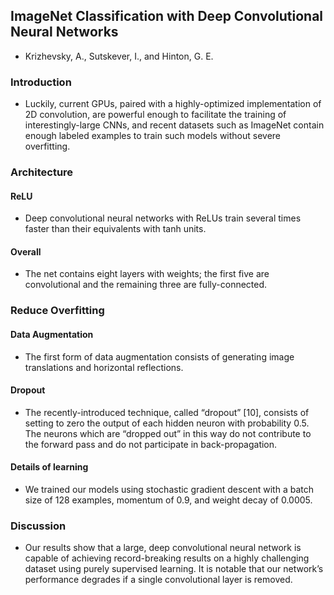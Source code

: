 ## ImageNet Classification with Deep Convolutional Neural Networks
- Krizhevsky, A., Sutskever, I., and Hinton, G. E.

### Introduction
-  Luckily, current GPUs, paired with a highly-optimized implementation of 2D convolution, are powerful enough to facilitate the training of interestingly-large CNNs, and recent datasets such as ImageNet contain enough labeled examples to train such models without severe overfitting.

### Architecture
#### ReLU
- Deep convolutional neural networks with ReLUs train several times faster than their equivalents with tanh units.

#### Overall
- The net contains eight layers with weights; the first five are convolutional and the remaining three are fully-connected.

### Reduce Overfitting
#### Data Augmentation
- The first form of data augmentation consists of generating image translations and horizontal reflections.

#### Dropout
- The recently-introduced technique, called “dropout” [10], consists of setting to zero the output of each hidden neuron with probability 0.5. The neurons which are
“dropped out” in this way do not contribute to the forward pass and do not participate in back-propagation.

#### Details of learning
- We trained our models using stochastic gradient descent with a batch size of 128 examples, momentum of 0.9, and weight decay of 0.0005.

### Discussion
- Our results show that a large, deep convolutional neural network is capable of achieving record-breaking results on a highly challenging dataset using purely supervised learning. It is notable that our network’s performance degrades if a single convolutional layer is removed.
